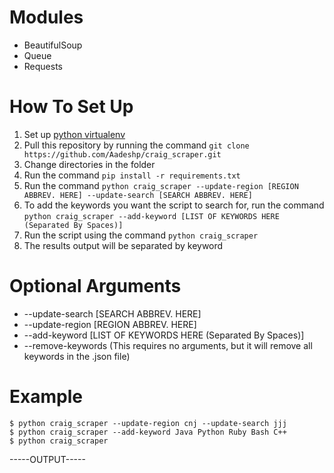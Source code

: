 # Modules
- BeautifulSoup
- Queue
- Requests

# How To Set Up
1. Set up [python virtualenv](https://virtualenv.pypa.io/en/latest/installation.html)
2. Pull this repository by running the command ```git clone https://github.com/Aadeshp/craig_scraper.git```
3. Change directories in the folder
4. Run the command ```pip install -r requirements.txt```
5. Run the command ```python craig_scraper --update-region [REGION ABBREV. HERE] --update-search [SEARCH ABBREV. HERE]```
6. To add the keywords you want the script to search for, run the command ```python craig_scraper --add-keyword [LIST OF KEYWORDS HERE (Separated By Spaces)]```
7. Run the script using the command ```python craig_scraper```
8. The results output will be separated by keyword

# Optional Arguments
- --update-search [SEARCH ABBREV. HERE]
- --update-region [REGION ABBREV. HERE]
- --add-keyword [LIST OF KEYWORDS HERE (Separated By Spaces)]
- --remove-keywords (This requires no arguments, but it will remove all keywords in the .json file)

# Example
```
$ python craig_scraper --update-region cnj --update-search jjj
$ python craig_scraper --add-keyword Java Python Ruby Bash C++
$ python craig_scraper
```
-----OUTPUT-----
